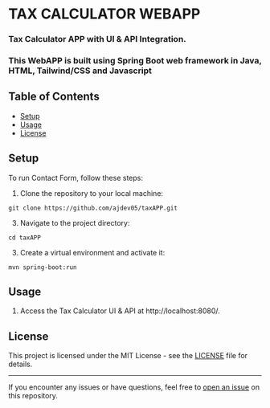 # TAX CALCULATOR WEBAPP
### Tax Calculator APP with UI & API Integration. 
<h3>This WebAPP is built using Spring Boot web framework in Java, HTML, Tailwind/CSS and Javascript</h3>

## Table of Contents

- [Setup](#setup)
- [Usage](#usage)
- [License](#license)

## Setup

To run Contact Form, follow these steps:

1. Clone the repository to your local machine:
```
git clone https://github.com/ajdev05/taxAPP.git
```


3. Navigate to the project directory:

```
cd taxAPP

```


3. Create a virtual environment and activate it:

```
mvn spring-boot:run
```



## Usage

1. Access the Tax Calculator UI & API at http://localhost:8080/.




## License

This project is licensed under the MIT License - see the [LICENSE](LICENSE) file for details.

---
If you encounter any issues or have questions, feel free to [open an issue](https://github.com/ajdev05/TrackAPP/issues) on this repository.
